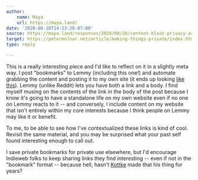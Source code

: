 ```yaml
---
author:
    name: Maya
    url: https://maya.land/
date: '2020-08-28T14:13:28-07:00'
source: https://maya.land/responses/2020/08/28/content-bloat-privacy-archives.html
target: https://petermolnar.net/article/making-things-private/index.html
type: reply

---
```


<p>This is a really interesting piece and I'd like to reflect on it in a slightly meta way. I post "bookmarks" to Lemmy (including this one!) and automate grabbing the content and posting it to my own site (it ends up looking <a href="https://maya.land/responses/2020/08/11/inspiring-slides-from-a-talk-on-css-for.html">like this</a>). Lemmy (unlike Reddit) lets you have both a link and a body. I find myself musing on the contents of the link in the body of the post because I know it's going to have a standalone life on my own website even if no one on Lemmy reacts to it -- and conversely, I include content on my website that isn't entirely within my core interests because I think people on Lemmy may like it or benefit.</p>
<p>To me, to be able to see how I've contextualized these links is kind of cool. Revisit the same material, and you may be surprised what your past self found interesting enough to call out.</p>
<p>I save private bookmarks for private use elsewhere, but I'd encourage Indieweb folks to keep sharing links they find interesting -- even if not in the "bookmark" format -- because hell, hasn't <a href="https://kottke.org">Kottke</a> made that his thing for years?</p>
